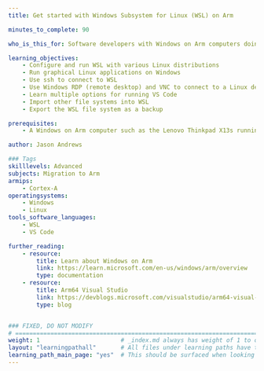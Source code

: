 ```yaml
---
title: Get started with Windows Subsystem for Linux (WSL) on Arm

minutes_to_complete: 90 

who_is_this_for: Software developers with Windows on Arm computers doing Linux or cloud native development.

learning_objectives:
    - Configure and run WSL with various Linux distributions
    - Run graphical Linux applications on Windows
    - Use ssh to connect to WSL
    - Use Windows RDP (remote desktop) and VNC to connect to a Linux desktop
    - Learn multiple options for running VS Code
    - Import other file systems into WSL
    - Export the WSL file system as a backup

prerequisites:
    - A Windows on Arm computer such as the Lenovo Thinkpad X13s running Windows 11. 

author: Jason Andrews

### Tags
skilllevels: Advanced
subjects: Migration to Arm
armips:
    - Cortex-A
operatingsystems:
    - Windows
    - Linux
tools_software_languages:
    - WSL
    - VS Code

further_reading:
    - resource:
        title: Learn about Windows on Arm
        link: https://learn.microsoft.com/en-us/windows/arm/overview
        type: documentation
    - resource:
        title: Arm64 Visual Studio
        link: https://devblogs.microsoft.com/visualstudio/arm64-visual-studio/
        type: blog


### FIXED, DO NOT MODIFY
# ================================================================================
weight: 1                       # _index.md always has weight of 1 to order correctly
layout: "learningpathall"       # All files under learning paths have this same wrapper
learning_path_main_page: "yes"  # This should be surfaced when looking for related content. Only set for _index.md of learning path content.
---
```

